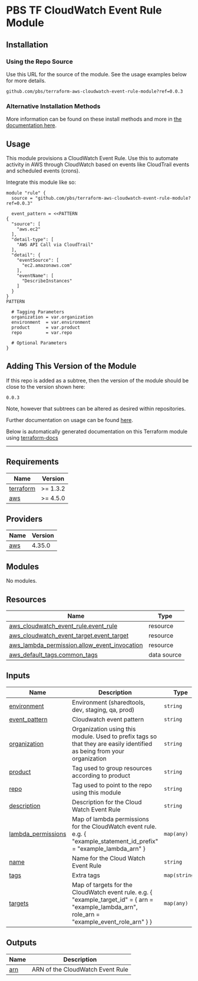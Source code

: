 # PBS TF CloudWatch Event Rule Module

## Installation

### Using the Repo Source

Use this URL for the source of the module. See the usage examples below for more details.

```hcl
github.com/pbs/terraform-aws-cloudwatch-event-rule-module?ref=0.0.3
```

### Alternative Installation Methods

More information can be found on these install methods and more in [the documentation here](./docs/general/install).

## Usage

This module provisions a CloudWatch Event Rule. Use this to automate activity in AWS through CloudWatch based on events like CloudTrail events and scheduled events (crons).

Integrate this module like so:

```hcl
module "rule" {
  source = "github.com/pbs/terraform-aws-cloudwatch-event-rule-module?ref=0.0.3"

  event_pattern = <<PATTERN
{
  "source": [
    "aws.ec2"
  ],
  "detail-type": [
    "AWS API Call via CloudTrail"
  ],
  "detail": {
    "eventSource": [
      "ec2.amazonaws.com"
    ],
    "eventName": [
      "DescribeInstances"
    ]
  }
}
PATTERN

  # Tagging Parameters
  organization = var.organization
  environment  = var.environment
  product      = var.product
  repo         = var.repo

  # Optional Parameters
}
```

## Adding This Version of the Module

If this repo is added as a subtree, then the version of the module should be close to the version shown here:

`0.0.3`

Note, however that subtrees can be altered as desired within repositories.

Further documentation on usage can be found [here](./docs).

Below is automatically generated documentation on this Terraform module using [terraform-docs][terraform-docs]

---

[terraform-docs]: https://github.com/terraform-docs/terraform-docs

## Requirements

| Name | Version |
|------|---------|
| <a name="requirement_terraform"></a> [terraform](#requirement\_terraform) | >= 1.3.2 |
| <a name="requirement_aws"></a> [aws](#requirement\_aws) | >= 4.5.0 |

## Providers

| Name | Version |
|------|---------|
| <a name="provider_aws"></a> [aws](#provider\_aws) | 4.35.0 |

## Modules

No modules.

## Resources

| Name | Type |
|------|------|
| [aws_cloudwatch_event_rule.event_rule](https://registry.terraform.io/providers/hashicorp/aws/latest/docs/resources/cloudwatch_event_rule) | resource |
| [aws_cloudwatch_event_target.event_target](https://registry.terraform.io/providers/hashicorp/aws/latest/docs/resources/cloudwatch_event_target) | resource |
| [aws_lambda_permission.allow_event_invocation](https://registry.terraform.io/providers/hashicorp/aws/latest/docs/resources/lambda_permission) | resource |
| [aws_default_tags.common_tags](https://registry.terraform.io/providers/hashicorp/aws/latest/docs/data-sources/default_tags) | data source |

## Inputs

| Name | Description | Type | Default | Required |
|------|-------------|------|---------|:--------:|
| <a name="input_environment"></a> [environment](#input\_environment) | Environment (sharedtools, dev, staging, qa, prod) | `string` | n/a | yes |
| <a name="input_event_pattern"></a> [event\_pattern](#input\_event\_pattern) | Cloudwatch event pattern | `string` | n/a | yes |
| <a name="input_organization"></a> [organization](#input\_organization) | Organization using this module. Used to prefix tags so that they are easily identified as being from your organization | `string` | n/a | yes |
| <a name="input_product"></a> [product](#input\_product) | Tag used to group resources according to product | `string` | n/a | yes |
| <a name="input_repo"></a> [repo](#input\_repo) | Tag used to point to the repo using this module | `string` | n/a | yes |
| <a name="input_description"></a> [description](#input\_description) | Description for the Cloud Watch Event Rule | `string` | `null` | no |
| <a name="input_lambda_permissions"></a> [lambda\_permissions](#input\_lambda\_permissions) | Map of lambda permissions for the CloudWatch event rule. e.g. { "example\_statement\_id\_prefix" = "example\_lambda\_arn" } | `map(any)` | `{}` | no |
| <a name="input_name"></a> [name](#input\_name) | Name for the Cloud Watch Event Rule | `string` | `null` | no |
| <a name="input_tags"></a> [tags](#input\_tags) | Extra tags | `map(string)` | `{}` | no |
| <a name="input_targets"></a> [targets](#input\_targets) | Map of targets for the CloudWatch event rule. e.g. { "example\_target\_id" = { arn = "example\_lambda\_arn", role\_arn = "example\_event\_role\_arn" } } | `map(any)` | `{}` | no |

## Outputs

| Name | Description |
|------|-------------|
| <a name="output_arn"></a> [arn](#output\_arn) | ARN of the CloudWatch Event Rule |
